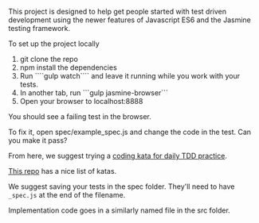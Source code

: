 This project is designed to help get people started with test driven development using the newer features of Javascript ES6 and the Jasmine testing framework.

To set up the project locally
<ol>
<li> git clone the repo </li>
<li> npm install the dependencies </li>
<li> Run ````gulp watch```` and leave it running while you work with your tests. </li>
<li>  In another tab, run ```gulp jasmine-browser``` </li>
<li> Open your browser to localhost:8888 </li>
</ol>

You should see a failing test in the browser.

To fix it, open spec/example_spec.js and change the code in the test.
Can you make it pass?

From here, we suggest trying a [coding kata for daily TDD practice](https://medium.com/@marlenac/learning-tdd-with-katas-3f499cb9c492#.qqgc451gt).

[This repo](https://github.com/garora/TDD-Katas) has a nice list of katas.

We suggest saving your tests in the spec folder.  They'll need to have ```_spec.js``` at the end of the filename.

Implementation code goes in a similarly named file in the src folder.